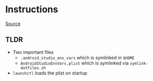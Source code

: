 # Instructions

[Source](https://dev.to/oscherler/move-android-studio-virtual-devices-on-a-mac-5ej5)

## TLDR

- Two important files
  - `.android_studio_env_vars` which is symlinked in `$HOME`
  - `AndroidStudioEnvVars.plist` which is symlinked via `symlink-dotfiles.sh`
- `launchctl` loads the plist on startup
